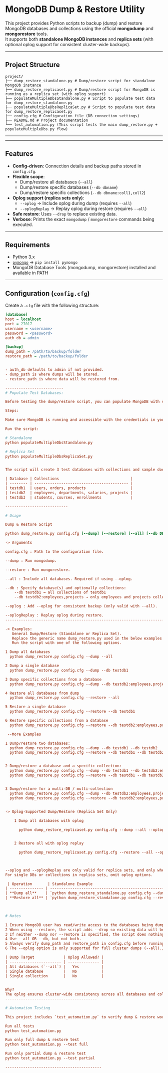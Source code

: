 
# MongoDB Dump & Restore Utility

This project provides Python scripts to backup (dump) and restore MongoDB databases and collections using the official **mongodump** and **mongorestore** tools.  
It supports both **standalone MongoDB instances** and **replica sets** (with optional oplog support for consistent cluster-wide backups).

---

## Project Structure


```
project/
├── dump_restore_standalone.py # Dump/restore script for standalone MongoDb instance
├── dump_restore_replicaset.py # Dump/restore script for MongoDB is running as a replica set (with oplog support)
├── populateMultipleDbsStandalone.py # Script to populate test data for dump_restore_standalone.py
├── populateMultipleDbsReplicaSet.py # Script to populate test data for dump_restore_replicaset.py
├── config.cfg # Configuration file (DB connection settings)
├── README.md # Project documentation
└── test_automation.py (This script tests the main dump_restore.py + populateMultipleDbs.py flow)
```
-------------------------------


---

## Features

- **Config-driven**: Connection details and backup paths stored in `config.cfg`.  
- **Flexible scope**:
  - Dump/restore all databases (`--all`)
  - Dump/restore specific databases (`--db dbname`)
  - Dump/restore specific collections (`--db dbname:coll1,coll2`)
- **Oplog support (replica sets only)**:
  - `--oplog` → Include oplog during dump (requires `--all`)
  - `--oplogReplay` → Replay oplog during restore (requires `--all`)
- **Safe restore**: Uses `--drop` to replace existing data.  
- **Verbose**: Prints the exact `mongodump` / `mongorestore` commands being executed.  

---

## Requirements

- Python 3.x  
- [`pymongo`](https://pypi.org/project/pymongo/) → `pip install pymongo`  
- MongoDB Database Tools (mongodump, mongorestore) installed and available in PATH  

---

## Configuration (`config.cfg`)

Create a `.cfg` file with the following structure:

```ini
[database]
host = localhost
port = 27017
username = <username>
password = <password>
auth_db = admin

[backup]
dump_path = /path/to/backup/folder
restore_path = /path/to/backup/folder


- auth_db defaults to admin if not provided.
- dump_path is where dumps will be stored.
- restore_path is where data will be restored from.

--------------------------
# Populate Test Databases:

Before testing the dump/restore script, you can populate MongoDB with sample data using the provided populateMultipleDbs script.

Steps:

Make sure MongoDB is running and accessible with the credentials in your config (admin:secret on localhost:27017).

Run the script:

# Standalone
python populateMultipleDbsStandalone.py

# Replica Set
python populateMultipleDbsReplicaSet.py


The script will create 3 test databases with collections and sample documents:

| Database | Collections                                |
| -------- | ------------------------------------------ |
| testdb1  | users, orders, products                    |
| testdb2  | employees, departments, salaries, projects |
| testdb3  | students, courses, enrollments             |

----------------------------

# Usage

Dump & Restore Script

python dump_restore.py config.cfg [--dump] [--restore] [--all] [--db DB[:COL1,COL2,...]] [--oplog] [--oplogReplay]

-> Arguments

config.cfg : Path to the configuration file.

--dump : Run mongodump.

--restore : Run mongorestore.

--all : Include all databases. Required if using --oplog.

--db : Specify database(s) and optionally collections:
    --db testdb1 → all collections of testdb1
    --db testdb2:employees,projects → only employees and projects collections

--oplog : Add --oplog for consistent backup (only valid with --all).

--oplogReplay : Replay oplog during restore.
-------------------------------------------------------------------------

-> Examples:
   General Dump/Restore (Standalone or Replica Set). 
   Replace the generic name dump_restore.py used in the below examples with dump_restore_standalone.py or dump_restore_replicaset.py as needed.
   Run the script with one of the following options.

1 Dump all databases
  python dump_restore.py config.cfg --dump --all

2 Dump a single database
  python dump_restore.py config.cfg --dump --db testdb1

3 Dump specific collections from a database
  python dump_restore.py config.cfg --dump --db testdb2:employees,projects

4 Restore all databases from dump
  python dump_restore.py config.cfg --restore --all

5 Restore a single database
  python dump_restore.py config.cfg --restore --db testdb1

6 Restore specific collections from a database
  python dump_restore.py config.cfg --restore --db testdb2:employees,projects

 --More Examples

1 Dump/restore two databases:
  python dump_restore.py config.cfg --dump --db testdb1 --db testdb2
  python dump_restore.py config.cfg --restore --db testdb1 --db testdb2


2 Dump/restore a database and a specific collection:
  python dump_restore.py config.cfg --dump --db testdb1 --db testdb2:employees
  python dump_restore.py config.cfg --restore --db testdb1 --db testdb2:employees


3 Dump/restore for a multi-DB / multi-collection
  python dump_restore.py config.cfg --dump --db testdb2:employees,projects --db testdb1:products
  python dump_restore.py config.cfg --restore --db testdb2:employees,projects --db testdb1:products
  

-> Oplog-Supported Dump/Restore (Replica Set Only)

    1 Dump all databases with oplog

      python dump_restore_replicaset.py config.cfg --dump --all --oplog


    2 Restore all with oplog replay

      python dump_restore_replicaset.py config.cfg --restore --all --oplogReplay



--oplog and --oplogReplay are only valid for replica sets, and only when dumping/restoring all databases (--all).
For single DBs or collections in replica sets, omit oplog options.

 | Operation       | Standalone Example                                             | Replica Set Example                                                            |
| --------------- | -------------------------------------------------------------- | ------------------------------------------------------------------------------ |
| **Dump all**    | `python dump_restore_standalone.py config.cfg --dump --all`    | `python dump_restore_replicaset.py config.cfg --dump --all [--oplog]`          |
| **Restore all** | `python dump_restore_standalone.py config.cfg --restore --all` | `python dump_restore_replicaset.py config.cfg --restore --all [--oplogReplay]` |

 

# Notes

1 Ensure MongoDB user has read/write access to the databases being dumped/restored.
2 When using --restore, the script adds --drop so existing data will be replaced.
3 If neither --dump nor --restore is specified, the script does nothing.
4 Use --all OR --db, but not both.
5 Always verify dump_path and restore_path in config.cfg before running.
6 The --oplog option is only supported for full cluster dumps (--all).It is not supported for single databases or single collections.

| Dump Target             | Oplog Allowed? |
| ----------------------- | -------------- |
| All databases (`--all`) |   Yes          |
| Single database         |   No           |
| Single collection       |   No           |
 

Why?
The oplog ensures cluster-wide consistency across all databases and collections. MongoDB does not allow using it for partial dumps.
-----------------------------------------

# Automation Testing

This project includes `test_automation.py` to verify dump & restore workflows.

Run all tests
python test_automation.py

Run only full dump & restore test
python test_automation.py --test full

Run only partial dump & restore test
python test_automation.py --test partial

-------------------------------------------
